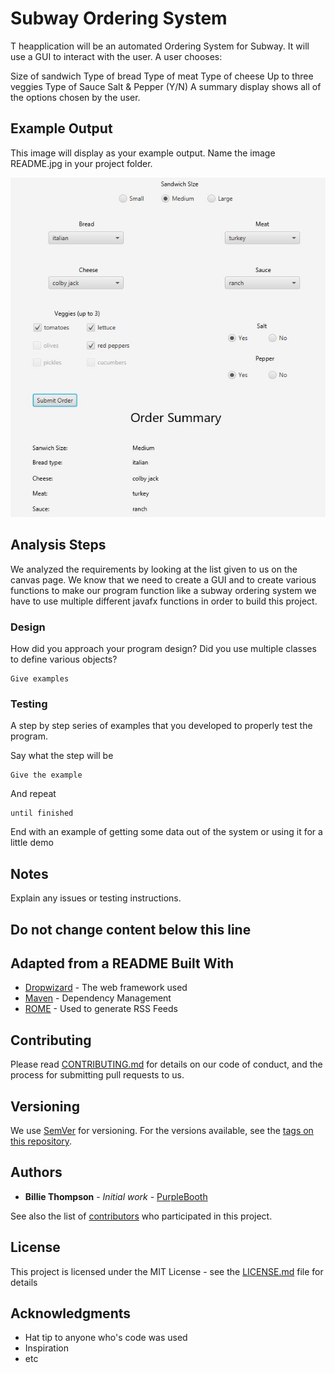 # Subway Ordering System

T heapplication will be an automated Ordering System for Subway. It will use a GUI to interact with the user. A user chooses:

Size of sandwich
Type of bread
Type of meat
Type of cheese
Up to three veggies
Type of Sauce
Salt & Pepper (Y/N)
A summary display shows all of the options chosen by the user.

## Example Output

This image will display as your example output. Name the image README.jpg in your project folder.

![Sample Output](README.jpg)

## Analysis Steps

We analyzed the requirements by looking at the list given to us on the canvas page. We know that
we need to create a GUI and to create various functions to make our program function like a subway ordering system
we have to use multiple different javafx functions in order to build this project.

### Design

How did you approach your program design? Did you use multiple classes to define various objects?

```
Give examples
```

### Testing

A step by step series of examples that you developed to properly test the program. 

Say what the step will be

```
Give the example
```

And repeat

```
until finished
```

End with an example of getting some data out of the system or using it for a little demo

## Notes

Explain any issues or testing instructions.

## Do not change content below this line
## Adapted from a README Built With

* [Dropwizard](http://www.dropwizard.io/1.0.2/docs/) - The web framework used
* [Maven](https://maven.apache.org/) - Dependency Management
* [ROME](https://rometools.github.io/rome/) - Used to generate RSS Feeds

## Contributing

Please read [CONTRIBUTING.md](https://gist.github.com/PurpleBooth/b24679402957c63ec426) for details on our code of conduct, and the process for submitting pull requests to us.

## Versioning

We use [SemVer](http://semver.org/) for versioning. For the versions available, see the [tags on this repository](https://github.com/your/project/tags). 

## Authors

* **Billie Thompson** - *Initial work* - [PurpleBooth](https://github.com/PurpleBooth)

See also the list of [contributors](https://github.com/your/project/contributors) who participated in this project.

## License

This project is licensed under the MIT License - see the [LICENSE.md](LICENSE.md) file for details

## Acknowledgments

* Hat tip to anyone who's code was used
* Inspiration
* etc
